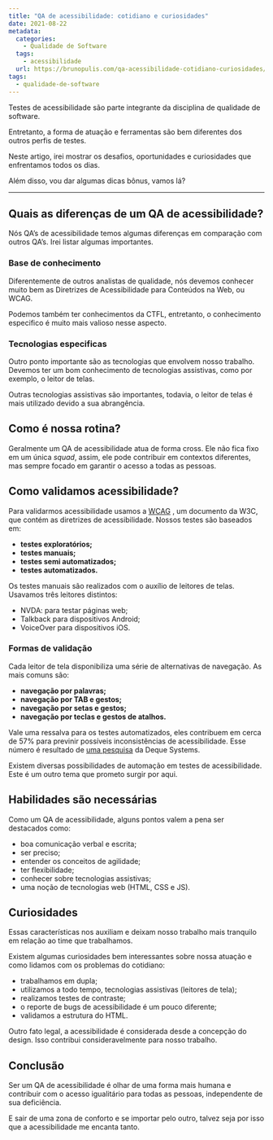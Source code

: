```yaml
---
title: "QA de acessibilidade: cotidiano e curiosidades"
date: 2021-08-22
metadata:
  categories:
    - Qualidade de Software
  tags:
    - acessibilidade
  url: https://brunopulis.com/qa-acessibilidade-cotidiano-curiosidades/
tags:
  - qualidade-de-software
---
```

Testes de acessibilidade são parte integrante da disciplina de qualidade de software.

Entretanto, a forma de atuação e ferramentas são bem diferentes dos outros perfis de testes.

Neste artigo, irei mostrar os desafios, oportunidades e curiosidades que enfrentamos todos os dias.

Além disso, vou dar algumas dicas bônus, vamos lá?

* * *

## **Quais as diferenças de um QA de acessibilidade?**

Nós QA’s de acessibilidade temos algumas diferenças em comparação com outros QA’s. Irei listar algumas importantes.

### Base de conhecimento

Diferentemente de outros analistas de qualidade, nós devemos conhecer muito bem as Diretrizes de Acessibilidade para Conteúdos na Web, ou WCAG.

Podemos também ter conhecimentos da CTFL, entretanto, o conhecimento especifico é muito mais valioso nesse aspecto.

### Tecnologias especificas

Outro ponto importante são as tecnologias que envolvem nosso trabalho. Devemos ter um bom conhecimento de tecnologias assistivas, como por exemplo, o leitor de telas.

Outras tecnologias assistivas são importantes, todavia, o leitor de telas é mais utilizado devido a sua abrangência.

## Como é nossa rotina?

Geralmente um QA de acessibilidade atua de forma cross. Ele não fica fixo em um única _squad_, assim, ele pode contribuir em contextos diferentes, mas sempre focado em garantir o acesso a todas as pessoas.

## Como validamos acessibilidade?

Para validarmos acessibilidade usamos a [WCAG](https://www.w3.org/WAI/standards-guidelines/wcag/#intro) , um documento da W3C, que contém as diretrizes de acessibilidade. Nossos testes são baseados em:

- **testes exploratórios;**
- **testes manuais;**
- **testes semi automatizados;**
- **testes automatizados.**

Os testes manuais são realizados com o auxílio de leitores de telas. Usavamos três leitores distintos:

- NVDA: para testar páginas web;
- Talkback para dispositivos Android;
- VoiceOver para dispositivos iOS.

### Formas de validação

Cada leitor de tela disponibiliza uma série de alternativas de navegação. As mais comuns são:

- **navegação por palavras;**
- **navegação por TAB e gestos;**
- **navegação por setas e gestos;**
- **navegação por teclas e gestos de atalhos.**

Vale uma ressalva para os testes automatizados, eles contribuem em cerca de 57% para previnir possíveis inconsistências de acessibilidade. Esse número é resultado de [uma pesquisa](https://www.deque.com/blog/automated-testing-study-identifies-57-percent-of-digital-accessibility-issues/) da Deque Systems.

Existem diversas possibilidades de automação em testes de acessibilidade. Este é um outro tema que prometo surgir por aqui.

## Habilidades são necessárias

Como um QA de acessibilidade, alguns pontos valem a pena ser destacados como:

- boa comunicação verbal e escrita;
- ser preciso;
- entender os conceitos de agilidade;
- ter flexibilidade;
- conhecer sobre tecnologias assistivas;
- uma noção de tecnologias web (HTML, CSS e JS).

## Curiosidades

Essas características nos auxiliam e deixam nosso trabalho mais tranquilo em relação ao time que trabalhamos.

Existem algumas curiosidades bem interessantes sobre nossa atuação e como lidamos com os problemas do cotidiano:

- trabalhamos em dupla;
- utilizamos a todo tempo, tecnologias assistivas (leitores de tela);
- realizamos testes de contraste;
- o reporte de bugs de acessibilidade é um pouco diferente;
- validamos a estrutura do HTML.

Outro fato legal, a acessibilidade é considerada desde a concepção do design. Isso contribui consideravelmente para nosso trabalho.

## Conclusão

Ser um QA de acessibilidade é olhar de uma forma mais humana e contribuir com o acesso igualitário para todas as pessoas, independente de sua deficiência.

E sair de uma zona de conforto e se importar pelo outro, talvez seja por isso que a acessibilidade me encanta tanto.
